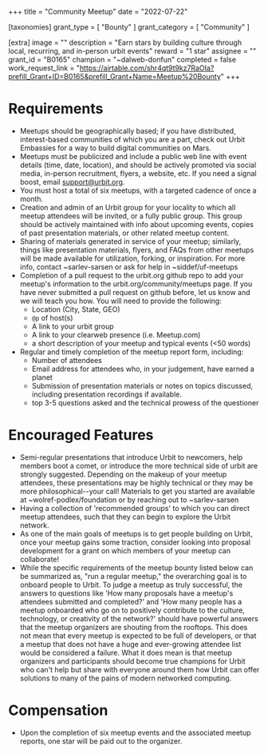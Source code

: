 +++
title = "Community Meetup"
date = "2022-07-22"

[taxonomies]
grant_type = [ "Bounty" ]
grant_category = [ "Community" ]

[extra]
image = ""
description = "Earn stars by building culture through local, recurring, and in-person urbit events"
reward = "1 star"
assignee = ""
grant_id = "B0165"
champion = "~dalweb-donfun"
completed = false
work_request_link = "https://airtable.com/shr4qt9t9kz7RaOIa?prefill_Grant+ID=B0165&prefill_Grant+Name=Meetup%20Bounty"
+++

# Requirements
- Meetups should be geographically based; if you have distributed, interest-based communities of which you are a part, check out Urbit Embassies for a way to build digital communities on Mars.
- Meetups must be publicized and include a public web line with event details (time, date, location), and should be actively promoted via social media, in-person recruitment, flyers, a website, etc. If you need a signal boost, email support@urbit.org.
- You must host a total of six meetups, with a targeted cadence of once a month.
- Creation and admin of an Urbit group for your locality to which all meetup attendees will be invited, or a fully public group. This group should be actively maintained with info about upcoming events, copies of past presentation materials, or other related meetup content.
- Sharing of materials generated in service of your meetup; similarly, things like presentation materials, flyers, and FAQs from other meetups will be made available for utilization, forking, or inspiration. For more info, contact ~sarlev-sarsen or ask for help in ~siddef/uf-meetups
- Completion of a pull request to the urbit.org github repo to add your meetup's information to the urbit.org/community/meetups page. If you have never submitted a pull request on github before, let us know and we will teach you how. You will need to provide the following:
	- Location (City, State, GEO)
	- `@p` of host(s)
	- A link to your urbit group
	- A link to your clearweb presence (i.e. Meetup.com)
	- a short description of your meetup and typical events (<50 words)
- Regular and timely completion of the meetup report form, including:
	- Number of attendees
	- Email address for attendees who, in your judgement, have earned a planet
	- Submission of presentation materials or notes on topics discussed, including presentation recordings if available.
	- top 3-5 questions asked and the technical prowess of the questioner
# Encouraged Features
- Semi-regular presentations that introduce Urbit to newcomers, help members boot a comet, or introduce the more technical side of urbit are strongly suggested. Depending on the makeup of your meetup attendees, these presentations may be highly technical or they may be more philosophical--your call! Materials to get you started are available at ~wolref-podlex/foundation or by reaching out to ~sarlev-sarsen
- Having a collection of 'recommended groups' to which you can direct meetup attendees, such that they can begin to explore the Urbit network.
- As one of the main goals of meetups is to get people building on Urbit, once your meetup gains some traction, consider looking into proposal development for a grant on which members of your meetup can collaborate!
- While the specific requirements of the meetup bounty listed below can be summarized as, "run a regular meetup," the overarching goal is to onboard people to Urbit. To judge a meetup as truly successful, the answers to questions like 'How many proposals have a meetup's attendees submitted and completed?' and 'How many people has a meetup onboarded who go on to positively contribute to the culture, technology, or creativity of the network?' should have powerful answers that the meetup organizers are shouting from the rooftops. This does not mean that every meetup is expected to be full of developers, or that a meetup that does not have a huge and ever-growing attendee list would be considered a failure. What it does mean is that meetup organizers and participants should become true champions for Urbit who can't help but share with everyone around them how Urbit can offer solutions to many of the pains of modern networked computing.
# Compensation
- Upon the completion of six meetup events and the associated meetup reports, one star will be paid out to the organizer.
